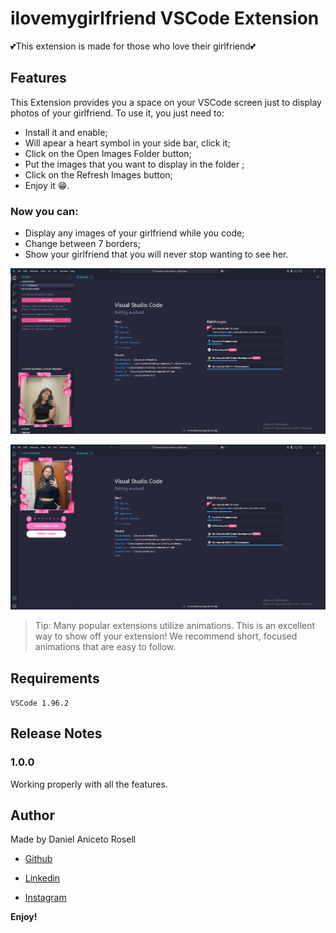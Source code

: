 # ilovemygirlfriend VSCode Extension

💕This extension is made for those who love their girlfriend💕

## Features

This Extension provides you a space on your VSCode screen just to display photos of your girlfriend. To use it, you just need to:
- Install it and enable;
- Will apear a heart symbol in your side bar, click it;
- Click on the Open Images Folder button;
- Put the images that you want to display in the folder ;
- Click on the Refresh Images button;
- Enjoy it 😁.

### Now you can:
- Display any images of your girlfriend while you code;
- Change between 7 borders;
- Show your girlfriend that you will never stop wanting to see her.

![Loading...](https://raw.githubusercontent.com/DanielRosell06/I-Love-My-Girlfriend-VSCode-Extension/main/assets/ILoveMyGirlfriendBanner.png)

![Loading...](https://raw.githubusercontent.com/DanielRosell06/I-Love-My-Girlfriend-VSCode-Extension/main/assets/ILoveMyGirlfriendBanner01.png)

> Tip: Many popular extensions utilize animations. This is an excellent way to show off your extension! We recommend short, focused animations that are easy to follow.

## Requirements

`VSCode 1.96.2`


## Release Notes

### 1.0.0

Working properly with all the features.

## Author

Made by Daniel Aniceto Rosell

- [Github](https://github.com/DanielRosell06)

- [Linkedin](https://www.linkedin.com/in/daniel-rosell-48bb48305/)

- [Instagram](https://www.instagram.com/daniel_rosell_06/)

**Enjoy!**
